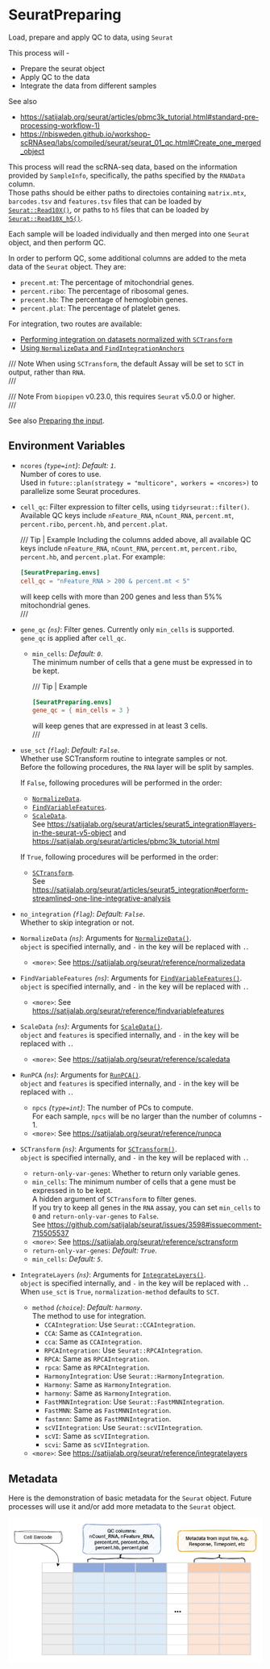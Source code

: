 # SeuratPreparing

Load, prepare and apply QC to data, using `Seurat`

This process will -
- Prepare the seurat object
- Apply QC to the data
- Integrate the data from different samples

See also
- <https://satijalab.org/seurat/articles/pbmc3k_tutorial.html#standard-pre-processing-workflow-1)>
- <https://nbisweden.github.io/workshop-scRNAseq/labs/compiled/seurat/seurat_01_qc.html#Create_one_merged_object>

This process will read the scRNA-seq data, based on the information provided by
`SampleInfo`, specifically, the paths specified by the `RNAData` column.<br />
Those paths should be either paths to directoies containing `matrix.mtx`,
`barcodes.tsv` and `features.tsv` files that can be loaded by
[`Seurat::Read10X()`](https://satijalab.org/seurat/reference/read10x),
or paths to `h5` files that can be loaded by
[`Seurat::Read10X_h5()`](https://satijalab.org/seurat/reference/read10x_h5).<br />

Each sample will be loaded individually and then merged into one `Seurat` object, and then perform QC.<br />

In order to perform QC, some additional columns are added to the meta data of the `Seurat` object. They are:<br />

- `precent.mt`: The percentage of mitochondrial genes.<br />
- `percent.ribo`: The percentage of ribosomal genes.<br />
- `precent.hb`: The percentage of hemoglobin genes.<br />
- `percent.plat`: The percentage of platelet genes.<br />

For integration, two routes are available:<br />

- [Performing integration on datasets normalized with `SCTransform`](https://satijalab.org/seurat/articles/seurat5_integration#perform-streamlined-one-line-integrative-analysis)
- [Using `NormalizeData` and `FindIntegrationAnchors`](https://satijalab.org/seurat/articles/seurat5_integration#layers-in-the-seurat-v5-object)

/// Note
When using `SCTransform`, the default Assay will be set to `SCT` in output, rather than `RNA`.<br />
///

/// Note
From `biopipen` v0.23.0, this requires `Seurat` v5.0.0 or higher.<br />
///

See also [Preparing the input](../preparing-input.md#scRNA-seq-data).<br />

## Environment Variables

- `ncores` *(`type=int`)*: *Default: `1`*. <br />
    Number of cores to use.<br />
    Used in `future::plan(strategy = "multicore", workers = <ncores>)`
    to parallelize some Seurat procedures.<br />
- `cell_qc`:
    Filter expression to filter cells, using
    `tidyrseurat::filter()`.<br />
    Available QC keys include `nFeature_RNA`, `nCount_RNA`,
    `percent.mt`, `percent.ribo`, `percent.hb`, and `percent.plat`.<br />

    /// Tip | Example
    Including the columns added above, all available QC keys include
    `nFeature_RNA`, `nCount_RNA`, `percent.mt`, `percent.ribo`, `percent.hb`,
    and `percent.plat`. For example:<br />

    ```toml
    [SeuratPreparing.envs]
    cell_qc = "nFeature_RNA > 200 & percent.mt < 5"
    ```
    will keep cells with more than 200 genes and less than 5%% mitochondrial
    genes.<br />
    ///

- `gene_qc` *(`ns`)*:
    Filter genes. Currently only `min_cells` is supported.<br />
    `gene_qc` is applied after `cell_qc`.<br />
    - `min_cells`: *Default: `0`*. <br />
        The minimum number of cells that a gene must be
        expressed in to be kept.<br />

        /// Tip | Example
        ```toml
        [SeuratPreparing.envs]
        gene_qc = { min_cells = 3 }
        ```
        will keep genes that are expressed in at least 3 cells.<br />
        ///
- `use_sct` *(`flag`)*: *Default: `False`*. <br />
    Whether use SCTransform routine to integrate samples or not.<br />
    Before the following procedures, the `RNA` layer will be split by samples.<br />

    If `False`, following procedures will be performed in the order:<br />
    * [`NormalizeData`](https://satijalab.org/seurat/reference/normalizedata).<br />
    * [`FindVariableFeatures`](https://satijalab.org/seurat/reference/findvariablefeatures).<br />
    * [`ScaleData`](https://satijalab.org/seurat/reference/scaledata).<br />
    See <https://satijalab.org/seurat/articles/seurat5_integration#layers-in-the-seurat-v5-object>
    and <https://satijalab.org/seurat/articles/pbmc3k_tutorial.html>

    If `True`, following procedures will be performed in the order:<br />
    * [`SCTransform`](https://satijalab.org/seurat/reference/sctransform).<br />
    See <https://satijalab.org/seurat/articles/seurat5_integration#perform-streamlined-one-line-integrative-analysis>

- `no_integration` *(`flag`)*: *Default: `False`*. <br />
    Whether to skip integration or not.<br />
- `NormalizeData` *(`ns`)*:
    Arguments for [`NormalizeData()`](https://satijalab.org/seurat/reference/normalizedata).<br />
    `object` is specified internally, and `-` in the key will be replaced with `.`.<br />
    - `<more>`:
        See <https://satijalab.org/seurat/reference/normalizedata>
- `FindVariableFeatures` *(`ns`)*:
    Arguments for [`FindVariableFeatures()`](https://satijalab.org/seurat/reference/findvariablefeatures).<br />
    `object` is specified internally, and `-` in the key will be replaced with `.`.<br />
    - `<more>`:
        See <https://satijalab.org/seurat/reference/findvariablefeatures>
- `ScaleData` *(`ns`)*:
    Arguments for [`ScaleData()`](https://satijalab.org/seurat/reference/scaledata).<br />
    `object` and `features` is specified internally, and `-` in the key will be replaced with `.`.<br />
    - `<more>`:
        See <https://satijalab.org/seurat/reference/scaledata>
- `RunPCA` *(`ns`)*:
    Arguments for [`RunPCA()`](https://satijalab.org/seurat/reference/runpca).<br />
    `object` and `features` is specified internally, and `-` in the key will be replaced with `.`.<br />
    - `npcs` *(`type=int`)*:
        The number of PCs to compute.<br />
        For each sample, `npcs` will be no larger than the number of columns - 1.<br />
    - `<more>`:
        See <https://satijalab.org/seurat/reference/runpca>
- `SCTransform` *(`ns`)*:
    Arguments for [`SCTransform()`](https://satijalab.org/seurat/reference/sctransform).<br />
    `object` is specified internally, and `-` in the key will be replaced with `.`.<br />
    - ``return-only-var-genes``:
        Whether to return only variable genes.<br />
    - ``min_cells``:
        The minimum number of cells that a gene must be expressed in to be kept.<br />
        A hidden argument of `SCTransform` to filter genes.<br />
        If you try to keep all genes in the `RNA` assay, you can set `min_cells` to `0` and
        `return-only-var-genes` to `False`.<br />
        See <https://github.com/satijalab/seurat/issues/3598#issuecomment-715505537>
    - `<more>`:
        See <https://satijalab.org/seurat/reference/sctransform>
    - `return-only-var-genes`: *Default: `True`*. <br />
    - `min_cells`: *Default: `5`*. <br />
- `IntegrateLayers` *(`ns`)*:
    Arguments for [`IntegrateLayers()`](https://satijalab.org/seurat/reference/integratelayers).<br />
    `object` is specified internally, and `-` in the key will be replaced with `.`.<br />
    When `use_sct` is `True`, `normalization-method` defaults to `SCT`.<br />
    - `method` *(`choice`)*: *Default: `harmony`*. <br />
        The method to use for integration.<br />
        - `CCAIntegration`:
            Use `Seurat::CCAIntegration`.<br />
        - `CCA`:
            Same as `CCAIntegration`.<br />
        - `cca`:
            Same as `CCAIntegration`.<br />
        - `RPCAIntegration`:
            Use `Seurat::RPCAIntegration`.<br />
        - `RPCA`:
            Same as `RPCAIntegration`.<br />
        - `rpca`:
            Same as `RPCAIntegration`.<br />
        - `HarmonyIntegration`:
            Use `Seurat::HarmonyIntegration`.<br />
        - `Harmony`:
            Same as `HarmonyIntegration`.<br />
        - `harmony`:
            Same as `HarmonyIntegration`.<br />
        - `FastMNNIntegration`:
            Use `Seurat::FastMNNIntegration`.<br />
        - `FastMNN`:
            Same as `FastMNNIntegration`.<br />
        - `fastmnn`:
            Same as `FastMNNIntegration`.<br />
        - `scVIIntegration`:
            Use `Seurat::scVIIntegration`.<br />
        - `scVI`:
            Same as `scVIIntegration`.<br />
        - `scvi`:
            Same as `scVIIntegration`.<br />
    - `<more>`:
        See <https://satijalab.org/seurat/reference/integratelayers>

## Metadata

Here is the demonstration of basic metadata for the `Seurat` object. Future
processes will use it and/or add more metadata to the `Seurat` object.<br />

![SeuratPreparing-metadata](../processes/images/SeuratPreparing-metadata.png)

